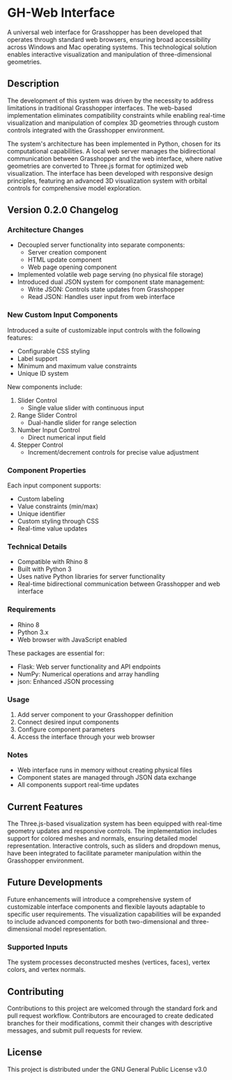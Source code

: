 # GH-Web Interface

A universal web interface for Grasshopper has been developed that operates through standard web browsers, ensuring broad accessibility across Windows and Mac operating systems. This technological solution enables interactive visualization and manipulation of three-dimensional geometries.

## Description

The development of this system was driven by the necessity to address limitations in traditional Grasshopper interfaces. The web-based implementation eliminates compatibility constraints while enabling real-time visualization and manipulation of complex 3D geometries through custom controls integrated with the Grasshopper environment.

The system's architecture has been implemented in Python, chosen for its computational capabilities. A local web server manages the bidirectional communication between Grasshopper and the web interface, where native geometries are converted to Three.js format for optimized web visualization. The interface has been developed with responsive design principles, featuring an advanced 3D visualization system with orbital controls for comprehensive model exploration.


## Version 0.2.0 Changelog

### Architecture Changes
- Decoupled server functionality into separate components:
  - Server creation component
  - HTML update component
  - Web page opening component
- Implemented volatile web page serving (no physical file storage)
- Introduced dual JSON system for component state management:
  - Write JSON: Controls state updates from Grasshopper
  - Read JSON: Handles user input from web interface

### New Custom Input Components
Introduced a suite of customizable input controls with the following features:
- Configurable CSS styling
- Label support
- Minimum and maximum value constraints
- Unique ID system

New components include:
1. Slider Control
   - Single value slider with continuous input
2. Range Slider Control
   - Dual-handle slider for range selection
3. Number Input Control
   - Direct numerical input field
4. Stepper Control
   - Increment/decrement controls for precise value adjustment

### Component Properties
Each input component supports:
- Custom labeling
- Value constraints (min/max)
- Unique identifier
- Custom styling through CSS
- Real-time value updates

### Technical Details
- Compatible with Rhino 8
- Built with Python 3
- Uses native Python libraries for server functionality
- Real-time bidirectional communication between Grasshopper and web interface

### Requirements
- Rhino 8
- Python 3.x
- Web browser with JavaScript enabled

These packages are essential for:
- Flask: Web server functionality and API endpoints
- NumPy: Numerical operations and array handling
- json: Enhanced JSON processing

### Usage
1. Add server component to your Grasshopper definition
2. Connect desired input components
3. Configure component parameters
4. Access the interface through your web browser

### Notes
- Web interface runs in memory without creating physical files
- Component states are managed through JSON data exchange
- All components support real-time updates


## Current Features

The Three.js-based visualization system has been equipped with real-time geometry updates and responsive controls. The implementation includes support for colored meshes and normals, ensuring detailed model representation. Interactive controls, such as sliders and dropdown menus, have been integrated to facilitate parameter manipulation within the Grasshopper environment.

## Future Developments

Future enhancements will introduce a comprehensive system of customizable interface components and flexible layouts adaptable to specific user requirements. The visualization capabilities will be expanded to include advanced components for both two-dimensional and three-dimensional model representation.

### Supported Inputs

The system processes deconstructed meshes (vertices, faces), vertex colors, and vertex normals.

## Contributing

Contributions to this project are welcomed through the standard fork and pull request workflow. Contributors are encouraged to create dedicated branches for their modifications, commit their changes with descriptive messages, and submit pull requests for review.

## License

This project is distributed under the GNU General Public License v3.0
